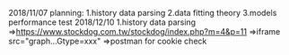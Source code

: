2018/11/07
planning:
  1.history data parsing
  2.data fitting theory
  3.models performance test
2018/12/10
  1.history data parsing
   =>https://www.stockdog.com.tw/stockdog/index.php?m=4&p=11
   =>iframe src="graph...Gtype=xxx"
   =>postman for cookie check
